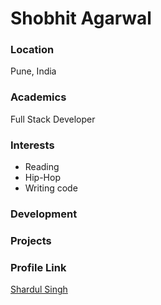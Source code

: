# Shobhit Agarwal

### Location

Pune, India

### Academics

Full Stack Developer

### Interests

- Reading
- Hip-Hop
- Writing code

### Development



### Projects


### Profile Link

[Shardul Singh](https://github.com/shardulsinghh/)
